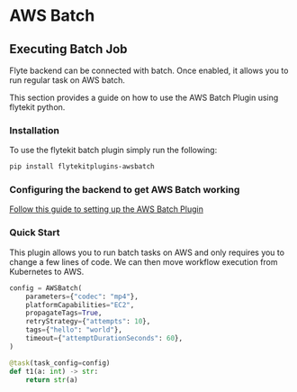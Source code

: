 # AWS Batch

## Executing Batch Job

Flyte backend can be connected with batch. Once enabled, it allows you to run regular task on AWS batch.

This section provides a guide on how to use the AWS Batch Plugin using flytekit python.

### Installation

To use the flytekit batch plugin simply run the following:

```bash
pip install flytekitplugins-awsbatch
```

### Configuring the backend to get AWS Batch working

[Follow this guide to setting up the AWS Batch Plugin](https://www.union.ai/docs/flyte/deployment/plugin_setup/aws/batch.html#deployment-plugin-setup-aws-array)

### Quick Start

This plugin allows you to run batch tasks on AWS and only requires you to change a few lines of code.
We can then move workflow execution from Kubernetes to AWS.

```python
config = AWSBatch(
    parameters={"codec": "mp4"},
    platformCapabilities="EC2",
    propagateTags=True,
    retryStrategy={"attempts": 10},
    tags={"hello": "world"},
    timeout={"attemptDurationSeconds": 60},
)

@task(task_config=config)
def t1(a: int) -> str:
    return str(a)
```
